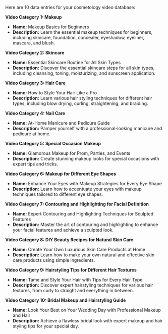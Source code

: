 Here are 10 data entries for your cosmetology video database:

**Video Category 1: Makeup**

* **Name:** Makeup Basics for Beginners
* **Description:** Learn the essential makeup techniques for beginners, including skincare, foundation, concealer, eyeshadow, eyeliner, mascara, and blush.

**Video Category 2: Skincare**

* **Name:** Essential Skincare Routine for All Skin Types
* **Description:** Discover the essential skincare steps for all skin types, including cleansing, toning, moisturizing, and sunscreen application.

**Video Category 3: Hair Care**

* **Name:** How to Style Your Hair Like a Pro
* **Description:** Learn various hair styling techniques for different hair types, including blow drying, curling, straightening, and braiding.

**Video Category 4: Nail Care**

* **Name:** At-Home Manicure and Pedicure Guide
* **Description:** Pamper yourself with a professional-looking manicure and pedicure at home.

**Video Category 5: Special Occasion Makeup**

* **Name:** Glamorous Makeup for Prom, Parties, and Events
* **Description:** Create stunning makeup looks for special occasions with expert tips and tricks.

**Video Category 6: Makeup for Different Eye Shapes**

* **Name:** Enhance Your Eyes with Makeup Strategies for Every Eye Shape
* **Description:** Learn how to accentuate your eyes with makeup techniques tailored to different eye shapes.

**Video Category 7: Contouring and Highlighting for Facial Definition**

* **Name:** Expert Contouring and Highlighting Techniques for Sculpted Features
* **Description:** Master the art of contouring and highlighting to enhance your facial features and achieve a sculpted look.

**Video Category 8: DIY Beauty Recipes for Natural Skin Care**

* **Name:** Create Your Own Luxurious Skin Care Products at Home
* **Description:** Learn how to make your own natural and effective skin care products using simple ingredients.

**Video Category 9: Hairstyling Tips for Different Hair Textures**

* **Name:** Tame and Style Your Hair with Tips for Every Hair Type
* **Description:** Discover expert hairstyling techniques for various hair textures, from curly to straight and everything in between.

**Video Category 10: Bridal Makeup and Hairstyling Guide**

* **Name:** Look Your Best on Your Wedding Day with Professional Makeup and Hair
* **Description:** Achieve a flawless bridal look with expert makeup and hair styling tips for your special day.
